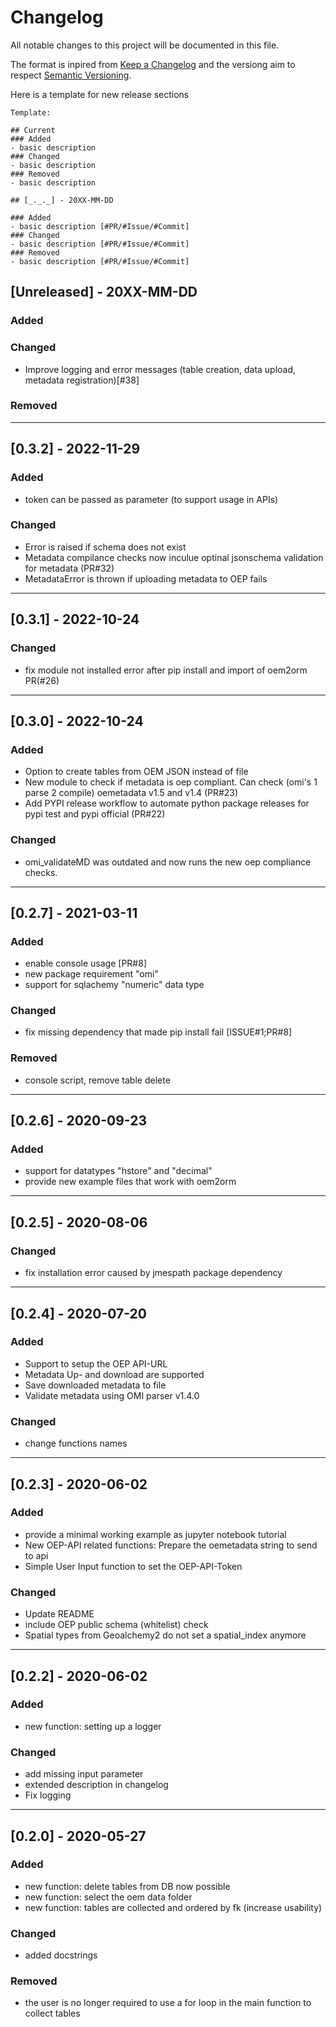 # Changelog
All notable changes to this project will be documented in this file.

The format is inpired from [Keep a Changelog](http://keepachangelog.com/en/1.0.0/)
and the versiong aim to respect [Semantic Versioning](http://semver.org/spec/v2.0.0.html).

Here is a template for new release sections

```
Template:

## Current
### Added
- basic description
### Changed
- basic description
### Removed
- basic description

## [_._._] - 20XX-MM-DD

### Added
- basic description [#PR/#Issue/#Commit]
### Changed
- basic description [#PR/#Issue/#Commit]
### Removed
- basic description [#PR/#Issue/#Commit]
```
## [Unreleased] - 20XX-MM-DD

### Added

### Changed
- Improve logging and error messages (table creation, data upload, metadata registration)[#38]
### Removed

______________________________________________________________________
## [0.3.2] - 2022-11-29

### Added
- token can be passed as parameter (to support usage in APIs)

### Changed
- Error is raised if schema does not exist
- Metadata compilance checks now inculue optinal jsonschema validation for metadata (PR#32)
- MetadataError is thrown if uploading metadata to OEP fails

______________________________________________________________________
## [0.3.1] - 2022-10-24

### Changed
- fix module not installed error after pip install and import of oem2orm PR(#26)

______________________________________________________________________
## [0.3.0] - 2022-10-24

### Added
- Option to create tables from OEM JSON instead of file
- New module to check if metadata is oep compliant. Can check (omi's 1 parse 2 compile) oemetadata v1.5 and v1.4 (PR#23)
- Add PYPI release workflow to automate python package releases for pypi test and pypi official (PR#22)

### Changed
- omi_validateMD was outdated and now runs the new oep compliance checks.  

______________________________________________________________________
## [0.2.7] - 2021-03-11

### Added
- enable console usage [PR#8]
- new package requirement "omi" 
- support for sqlachemy "numeric" data type 

### Changed
- fix missing dependency that made pip install fail [ISSUE#1;PR#8]

### Removed
- console script, remove table delete 

______________________________________________________________________
## [0.2.6] - 2020-09-23

### Added
- support for datatypes "hstore" and "decimal"
- provide new example files that work with oem2orm

______________________________________________________________________
## [0.2.5] - 2020-08-06

### Changed
- fix installation error caused by jmespath package dependency

______________________________________________________________________
## [0.2.4] - 2020-07-20

### Added
- Support to setup the OEP API-URL
- Metadata Up- and download are supported
- Save downloaded metadata to file
- Validate metadata using OMI parser v1.4.0

### Changed
- change functions names

______________________________________________________________________
## [0.2.3] - 2020-06-02

### Added
- provide a minimal working example as jupyter notebook tutorial
- New OEP-API related functions: Prepare the oemetadata string to send to api 
- Simple User Input function to set the OEP-API-Token

### Changed
- Update README
- include OEP public schema (whitelist) check
- Spatial types from Geoalchemy2 do not set a spatial_index anymore

______________________________________________________________________
## [0.2.2] - 2020-06-02

### Added
- new function: setting up a logger

### Changed
- add missing input parameter
- extended description in changelog
- Fix logging 

______________________________________________________________________
## [0.2.0] - 2020-05-27

### Added
- new function: delete tables from DB now possible
- new function: select the oem data folder 
- new function: tables are collected and ordered by fk (increase usability)

### Changed
- added docstrings

### Removed
- the user is no longer required to use a for loop in the main function to collect tables




